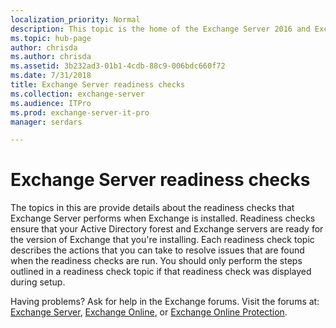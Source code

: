 ```yaml
---
localization_priority: Normal
description: This topic is the home of the Exchange Server 2016 and Exchange Server 2016 readiness checks that you might encounter during the installation of Exchange 2016 or Exchange 2019
ms.topic: hub-page
author: chrisda
ms.author: chrisda
ms.assetid: 3b232ad3-01b1-4cdb-88c9-006bdc660f72
ms.date: 7/31/2018
title: Exchange Server readiness checks
ms.collection: exchange-server
ms.audience: ITPro
ms.prod: exchange-server-it-pro
manager: serdars

---
```


# Exchange Server readiness checks

The topics in this are provide details about the readiness checks that Exchange Server performs when Exchange is installed. Readiness checks ensure that your Active Directory forest and Exchange servers are ready for the version of Exchange that you're installing. Each readiness check topic describes the actions that you can take to resolve issues that are found when the readiness checks are run. You should only perform the steps outlined in a readiness check topic if that readiness check was displayed during setup.
  
Having problems? Ask for help in the Exchange forums. Visit the forums at: [Exchange Server](https://go.microsoft.com/fwlink/p/?linkId=60612), [Exchange Online](https://go.microsoft.com/fwlink/p/?linkId=267542), or [Exchange Online Protection](https://go.microsoft.com/fwlink/p/?linkId=285351).

